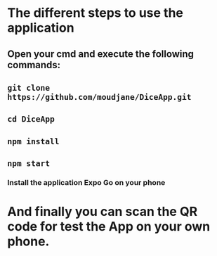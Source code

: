 # The different steps to use the application

## Open your cmd and execute the following commands:
## ```git clone https://github.com/moudjane/DiceApp.git```

## ```cd DiceApp```

## ```npm install```

## ```npm start```

### Install the application Expo Go on your phone


# And finally you can scan the QR code for test the App on your own phone.
